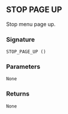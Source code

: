 ## STOP PAGE UP

Stop menu page up.


### Signature

`STOP_PAGE_UP ()`


### Parameters

`None`


### Returns

`None`
